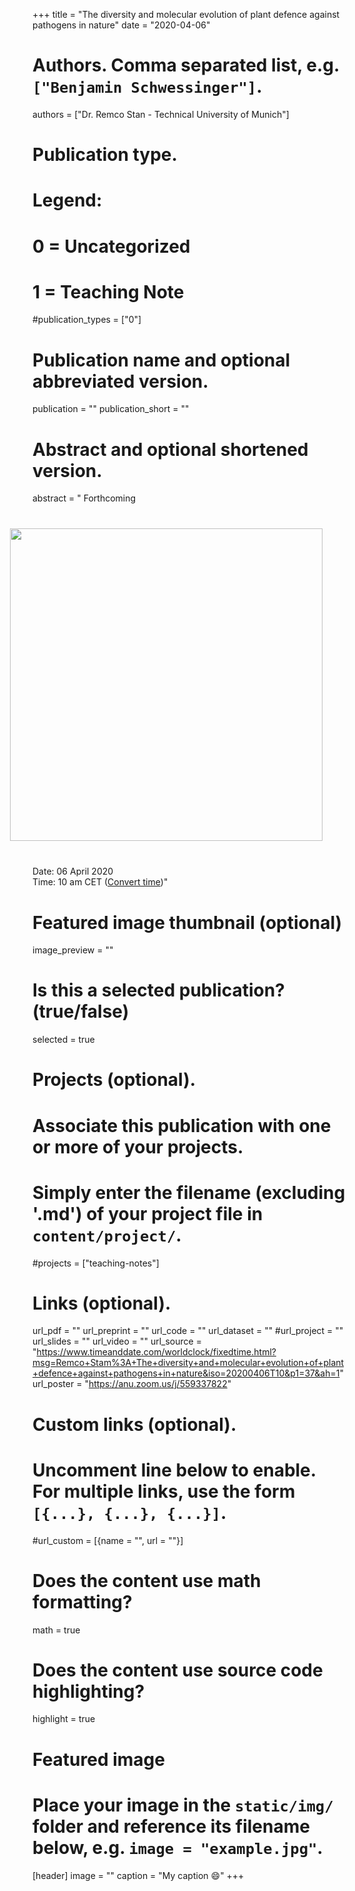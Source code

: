 +++
title = "The diversity and molecular evolution of plant defence against pathogens in nature"
date = "2020-04-06"

# Authors. Comma separated list, e.g. `["Benjamin Schwessinger"]`.
authors = ["Dr. Remco Stan - Technical University of Munich"]

# Publication type.
# Legend:
# 0 = Uncategorized
# 1 = Teaching Note

#publication_types = ["0"]

# Publication name and optional abbreviated version.

publication = ""
publication_short = ""

# Abstract and optional shortened version.

abstract = "<img src = '/img/seminars/blank.png' width = 500 align = right style = 'padding:40px'> Forthcoming </br></br>Date: 06 April 2020 </br> Time: 10 am CET ([Convert time](https://www.timeanddate.com/worldclock/fixedtime.html?msg=Remco+Stam%3A+The+diversity+and+molecular+evolution+of+plant+defence+against+pathogens+in+nature&iso=20200406T10&p1=37&ah=1))"

# Featured image thumbnail (optional)
image_preview = ""

# Is this a selected publication? (true/false)
selected = true

# Projects (optional).
#   Associate this publication with one or more of your projects.
#   Simply enter the filename (excluding '.md') of your project file in `content/project/`.
#projects = ["teaching-notes"]

# Links (optional).
url_pdf = ""
url_preprint = ""
url_code = ""
url_dataset = ""
#url_project = ""
url_slides = ""
url_video = ""
url_source = "https://www.timeanddate.com/worldclock/fixedtime.html?msg=Remco+Stam%3A+The+diversity+and+molecular+evolution+of+plant+defence+against+pathogens+in+nature&iso=20200406T10&p1=37&ah=1"
url_poster = "https://anu.zoom.us/j/559337822" 
# Custom links (optional).
#   Uncomment line below to enable. For multiple links, use the form `[{...}, {...}, {...}]`.
#url_custom = [{name = "", url = ""}]

# Does the content use math formatting?
math = true

# Does the content use source code highlighting?
highlight = true

# Featured image
# Place your image in the `static/img/` folder and reference its filename below, e.g. `image = "example.jpg"`.
[header]
image = ""
caption = "My caption :smile:"
+++
<br><br><br><br><br>

